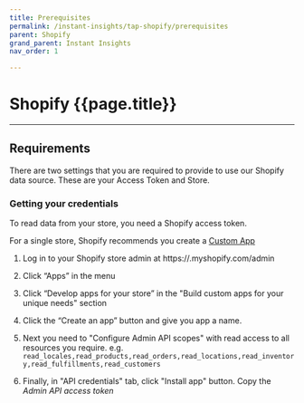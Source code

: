 ```yaml
---
title: Prerequisites
permalink: /instant-insights/tap-shopify/prerequisites
parent: Shopify
grand_parent: Instant Insights
nav_order: 1

---
```


# Shopify {{page.title}}

---

## Requirements

There are two settings that you are required to provide to use our Shopify data source. These are your Access Token and Store.

### Getting your credentials

To read data from your store, you need a Shopify access token.

For a single store, Shopify recommends you create a [Custom App](https://help.shopify.com/en/manual/apps/app-types/custom-apps)

1. Log in to your Shopify store admin at https://<store>.myshopify.com/admin

2. Click “Apps” in the menu

3. Click “Develop apps for your store” in the "Build custom apps for your unique needs" section

4. Click the “Create an app” button and give you app a name.

5. Next you need to "Configure Admin API scopes" with read access to all resources you require. e.g. `read_locales,read_products,read_orders,read_locations,read_inventory,read_fulfillments,read_customers`

6. Finally, in "API credentials" tab, click "Install app" button.  Copy the *Admin API access token*
